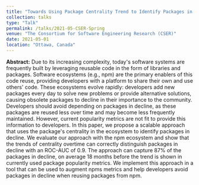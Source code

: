 ```yaml
---
title: "Towards Using Package Centrality Trend to Identify Packages in Decline"
collection: talks
type: "Talk"
permalink: /talks/2021-05-CSER-Spring
venue: "The Consortium for Software Engineering Research (CSER)"
date: 2021-05-01
location: "Ottawa, Canada"
---
```


**Abstract:** Due to its increasing complexity, today&apos;s software systems are frequently built by leveraging reusable code in the form of libraries and packages. Software ecosystems (e.g., npm) are the primary enablers of this code reuse, providing developers with a platform to share their own and use others&apos; code. These ecosystems evolve rapidly: developers add new packages every day to solve new problems or provide alternative solutions, causing obsolete packages to decline in their importance to the community. Developers should avoid depending on packages in decline, as these packages are reused less over time and may become less frequently maintained. However, current popularity metrics are not fit to provide this information to developers. In this paper, we propose a scalable approach that uses the package&apos;s centrality in the ecosystem to identify packages in decline. We evaluate our approach with the npm ecosystem and show that the trends of centrality overtime can correctly distinguish packages in decline with an ROC-AUC of 0.9. The approach can capture 87% of the packages in decline, on average 18 months before the trend is shown in currently used package popularity metrics. We implement this approach in a tool that can be used to augment npms metrics and help developers avoid packages in decline when reusing packages from npm.
